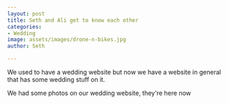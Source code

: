 ```yaml
---
layout: post
title: Seth and Ali get to know each other
categories:
- Wedding
image: assets/images/drone-n-bikes.jpg
author: Seth

---
```


We used to have a wedding website but now we have a website in general that has some wedding stuff on it.

We had some photos on our wedding website, they're here now


